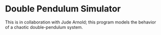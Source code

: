 # Double Pendulum Simulator
This is in collaboration with Jude Arnold; this program models the behavior of a chaotic
double-pendulum system.
